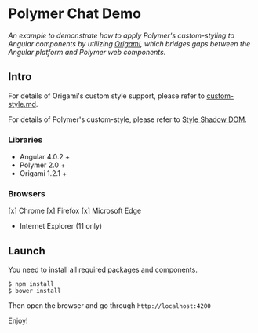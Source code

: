 # Polymer Chat Demo

_An example to demonstrate how to apply Polymer's custom-styling to Angular components by utilizing [Origami](https://github.com/hotforfeature/origami), which bridges gaps between the Angular platform and Polymer web components._

## Intro

For details of Origami's custom style support, please refer to [custom-style.md](https://github.com/hotforfeature/origami/blob/master/docs/custom-style.md).

For details of Polymer's custom-style, please refer to [Style Shadow DOM](https://www.polymer-project.org/2.0/docs/devguide/style-shadow-dom).

### Libraries

- Angular 4.0.2 +
- Polymer 2.0 +
- Origami 1.2.1 +

### Browsers
[x] Chrome
[x] Firefox
[x] Microsoft Edge
- Internet Explorer (11 only)

## Launch

You need to install all required packages and components.
```
$ npm install
$ bower install
```

Then open the browser and go through `http://localhost:4200`

Enjoy!